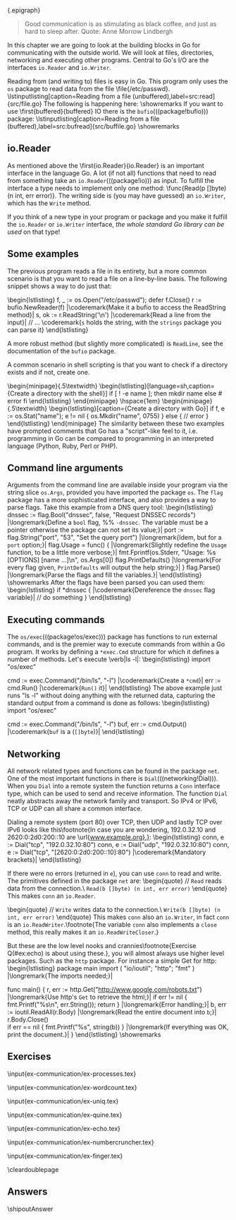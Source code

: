 {.epigraph}
> Good communication is as stimulating as black coffee, and just as hard
> to sleep after.
Quote: Anne Morrow Lindbergh

In this chapter we are going to look at the building blocks in Go for 
communicating with the outside world. We will look at files, directories, networking
and executing other programs. Central to Go's I/O are the interfaces `io.Reader`
and `io.Writer`.

Reading from (and writing to) files is easy in Go. This program
only uses the `os` package to read data from the file \file{/etc/passwd}.
\lstinputlisting[caption=Reading from a file (unbuffered),label=src:read]{src/file.go}
The following is happening here:
\showremarks
If you want to use \first{buffered}{buffered} IO there is the
`bufio`(((package!bufio))) package:
\lstinputlisting[caption=Reading from a file (buffered),label=src:bufread]{src/buffile.go}
\showremarks

## io.Reader
As mentioned above the \first{io.Reader}{io.Reader} is an important interface in the language Go. A lot
(if not all) functions that need to read from something take an `io.Reader`(((package!io)))
as input. To fulfill the interface a type needs to implement only one method: \func{Read(p []byte) (n
int, err error)}. The writing side is (you may have guessed) an `io.Writer`, which has
the `Write` method.

If you think of a new type in your program or package and you make it fulfill the `io.Reader`
or `io.Writer` interface, *the whole standard Go library can be used* on that type!

## Some examples
The previous program reads a file in its entirety, but a more common scenario is that
you want to read a file on a line-by-line basis. The following snippet shows a way
to do just that:

\begin{lstlisting}
f, _ := os.Open("/etc/passwd"); defer f.Close()
r := bufio.NewReader(f) |\coderemark{Make it a bufio to access the ReadString method}|
s, ok := r.ReadString('\n') |\coderemark{Read a line from the input}|
// ... \coderemark{`s` holds the string, with the `strings` package you can parse it}
\end{lstlisting}

A more robust method (but slightly more complicated) is `ReadLine`, see the documentation
of the `bufio` package.

A common scenario in shell scripting is that you want to check if a directory
exists and if not, create one. 

\begin{minipage}{.5\textwidth}
\begin{lstlisting}[language=sh,caption={Create a directory with the shell}]
if [ ! -e name ]; then
    mkdir name
else
    # error
fi
\end{lstlisting}
\end{minipage}
\hspace{1em}
\begin{minipage}{.5\textwidth}
\begin{lstlisting}[caption={Create a directory with Go}]
if f, e := os.Stat("name"); e != nil {
    os.Mkdir("name", 0755)
} else {
    // error
}
\end{lstlisting}
\end{minipage}
The similarity between these two examples have prompted comments that Go has a
"script"-like feel to it, i.e. programming in Go can be compared to programming in
an interpreted language (Python, Ruby, Perl or PHP).

## Command line arguments

Arguments from the command line are available inside your program via
the string slice `os.Args`, provided you have imported the package
`os`. The `flag` package has a more sophisticated
interface, and also provides a way to parse flags. Take this example
from a DNS query tool:
\begin{lstlisting}
dnssec := flag.Bool("dnssec", false, "Request DNSSEC records") |\longremark{Define a `bool` flag, %%
`-dnssec`. The variable must be a pointer otherwise the package can not set its value;}|
port := flag.String("port", "53", "Set the query port")      |\longremark{Idem, but for a `port` option;}|
flag.Usage = func() {   |\longremark{Slightly redefine the `Usage` function, to be a little more verbose;}|
    fmt.Fprintf(os.Stderr, "Usage: %s [OPTIONS] [name ...]\n", os.Args[0])
    flag.PrintDefaults() |\longremark{For every flag given, `PrintDefaults` will output the help string;}|
}
flag.Parse()   |\longremark{Parse the flags and fill the variables.}|
\end{lstlisting}
\showremarks
After the flags have been parsed you can used them:
\begin{lstlisting}
if *dnssec {    |\coderemark{Dereference the `dnssec` flag variable}|
    // do something
}
\end{lstlisting}

## Executing commands
The `os/exec`(((package!os/exec))) package has functions to run external commands, and is the premier way to
execute commands from within a Go program. It works by defining a `*exec.Cmd` structure for which it
defines a number of methods.
Let's execute \verb|ls -l|:
\begin{lstlisting}
import "os/exec"

cmd := exec.Command("/bin/ls", "-l")    |\coderemark{Create a `*cmd`}|
err := cmd.Run()                        |\coderemark{`Run()` it}|
\end{lstlisting}
The above example just runs "ls -l" without doing anything with the returned data,
capturing the standard output from a command is done as follows:
\begin{lstlisting}
import "os/exec"

cmd := exec.Command("/bin/ls", "-l")
buf, err := cmd.Output()                 |\coderemark{`buf` is a (`[]byte`)}|
\end{lstlisting}

## Networking
All network related types and functions can be found in the package `net`. One of the
most important functions in there is `Dial`(((networking!Dial))). When you `Dial`
into a remote system the function returns a `Conn` interface type, which can be used
to send and receive information. The function `Dial` neatly abstracts away the network
family and transport. So IPv4 or IPv6, TCP or UDP can all share a common interface. 

Dialing a remote system (port 80) over TCP, then UDP and lastly TCP over IPv6 looks
like this\footnote{In case
you are wondering, 192.0.32.10 and 2620:0:2d0:200::10 are \url{www.example.org}.}:
\begin{lstlisting}
conn, e := Dial("tcp", "192.0.32.10:80")
conn, e := Dial("udp", "192.0.32.10:80")
conn, e := Dial("tcp", "[2620:0:2d0:200::10]:80") |\coderemark{Mandatory brackets}|
\end{lstlisting}

If there were no errors (returned in `e`), you can use `conn` to read and write.
The primitives defined in the package `net` are:
\begin{quote}
// `Read` reads data from the connection.\\
`Read(b []byte) (n int, err error)`
\end{quote}
This makes `conn` an `io.Reader`.

\begin{quote}
// `Write` writes data to the connection.\\
`Write(b []byte) (n int, err error)`
\end{quote}
This makes `conn` also an `io.Writer`, in fact `conn` is an
`io.ReadWriter`.\footnote{The variable `conn` also implements a `close` method, this really makes
it an `io.ReadWriteCloser`.}

But these are the low level nooks and crannies\footnote{Exercise Q(#ex:echo) is about using
these.}, you will almost always use higher level packages.
Such as the `http` package. For instance a simple Get for http:
\begin{lstlisting}
package main
import ( "io/ioutil"; "http"; "fmt" ) |\longremark{The imports needed;}|

func main() {
        r, err := http.Get("http://www.google.com/robots.txt") |\longremark{Use http's `Get` to retrieve the html;}|
        if err != nil { fmt.Printf("%s\n", err.String()); return } |\longremark{Error handling;}|
        b, err := ioutil.ReadAll(r.Body)    |\longremark{Read the entire document into `b`;}|
        r.Body.Close()  
        if err == nil { fmt.Printf("%s", string(b)) } |\longremark{If everything was OK, print the document.}|
}
\end{lstlisting}
\showremarks

## Exercises
\input{ex-communication/ex-processes.tex}

\input{ex-communication/ex-wordcount.tex}

\input{ex-communication/ex-uniq.tex}

\input{ex-communication/ex-quine.tex}

\input{ex-communication/ex-echo.tex}

\input{ex-communication/ex-numbercruncher.tex}

\input{ex-communication/ex-finger.tex}

\cleardoublepage
## Answers
\shipoutAnswer
